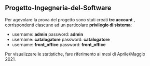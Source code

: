 ## Progetto-Ingegneria-del-Software

 Per agevolare la prova del progetto sono stati creati **tre account** , corrispondenti ciascuno ad un particolare **privilegio di sistema**:
 
  * username: **admin**              password: **admin**
  * username: **catalogatore**       password: **catalogatore**
  * username: **front_office**       password: **front_office**

Per visualizzare le statistiche, fare riferimento ai mesi di Aprile/Maggio 2021.
